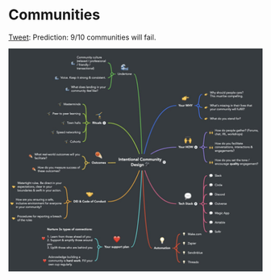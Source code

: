 # Communities

[Tweet](https://twitter.com/MillyTamati/status/1577238406224318464?s=20&t=RMl2mNYwqHUhGtEjFesjvg): Prediction: 9/10 communities will fail.

![intentional communities design](./intentional-community-design.jpeg)
